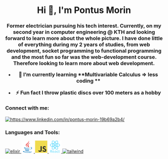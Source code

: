 <h1 align="center">Hi 👋, I'm Pontus Morin</h1>
<h3 align="center">Former electrician pursuing his tech interest. Currently, on my second year in computer engineering @ KTH and looking forward to learn more about the whole picture. I have done little of everything during my 2 years of studies, from web development, socket programming to functional programming and the most fun so far was the web-development course. Therefore looking to learn more about web development.

- 🌱 I’m currently learning **Multivariable Calculus => less coding **

- ⚡ Fun fact **I throw plastic discs over 100 meters as a hobby**

<h3 align="left">Connect with me:</h3>
<p align="left">
<a href="https://linkedin.com/in/https://www.linkedin.com/in/pontus-morin-19b69a2b4/" target="blank"><img align="center" src="https://raw.githubusercontent.com/rahuldkjain/github-profile-readme-generator/master/src/images/icons/Social/linked-in-alt.svg" alt="https://www.linkedin.com/in/pontus-morin-19b69a2b4/" height="30" width="40" /></a>
</p>

<h3 align="left">Languages and Tools:</h3>
<p align="left"> 
  <a href="https://elixir-lang.org" target="_blank" rel="noreferrer"> 
  <img src="https://www.vectorlogo.zone/logos/elixir-lang/elixir-lang-icon.svg" alt="elixir" width="40" height="40"/> </a> <a href="https://www.java.com" target="_blank" rel="noreferrer">
  <img src="https://raw.githubusercontent.com/devicons/devicon/master/icons/java/java-original.svg" alt="java" width="40" height="40"/> </a> <a href="https://developer.mozilla.org/en-US/docs/Web/JavaScript" target="_blank" rel="noreferrer">
  <img src="https://raw.githubusercontent.com/devicons/devicon/master/icons/javascript/javascript-original.svg" alt="javascript" width="40" height="40"/> </a> <a href="https://reactjs.org/" target="_blank" rel="noreferrer"> 
  <img src="https://raw.githubusercontent.com/devicons/devicon/master/icons/react/react-original-wordmark.svg" alt="react" width="40" height="40"/> </a> <a href="https://tailwindcss.com/" target="_blank" rel="noreferrer"> 
  <img src="https://www.vectorlogo.zone/logos/tailwindcss/tailwindcss-icon.svg" alt="tailwind" width="40" height="40"/> 
  </a>
</p>
